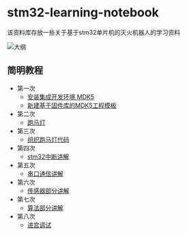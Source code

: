 # stm32-learning-notebook

该资料库存放一些关于基于stm32单片机的灭火机器人的学习资料

![大纲](https://a-sleepy-cat.github.io/image-host/fire-fighting-robot/大纲.jpg)

## 简明教程

- 第一次
  - [安装集成开发环境 MDK5]
  - [新建基于固件库的MDK5工程模板]
- 第二次
  - [跑马灯]
- 第三次
  - [组织跑马灯代码]
- 第四次
  - [stm32中断讲解]
- 第五次
  - [串口通信讲解]
- 第六次
  - [传感器部分讲解]
- 第七次
  - [算法部分讲解]
- 第八次
  - [进宫调试]


[安装集成开发环境 MDK5]: <https://github.com/a-sleepy-cat/fire-fighting-robot/tree/master/简明教程/第一周/MDK5简介及安装介绍.md>
[新建基于固件库的MDK5工程模板]: <https://github.com/a-sleepy-cat/fire-fighting-robot/tree/master/简明教程/第一周/基于固件库的工程模板建立/新建工程模板.md>
[跑马灯]: <https://github.com/a-sleepy-cat/fire-fighting-robot/tree/master/简明教程/第二周/跑马灯.md>
[组织跑马灯代码]: <https://github.com/a-sleepy-cat/fire-fighting-robot/tree/master/简明教程/第三周/组织跑马灯代码.md>
[stm32中断讲解]: <>
[串口通信讲解]: <>
[传感器部分讲解]: <>
[算法部分讲解]: <>
[进宫调试]: <>
